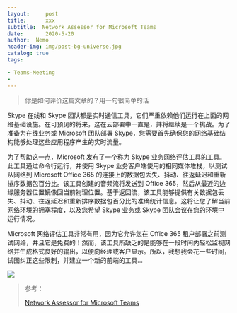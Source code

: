 ```yaml
---
layout:     post
title:      xxx
subtitle:  Network Assessor for Microsoft Teams
date:       2020-5-20
author:  Nemo
header-img: img/post-bg-universe.jpg
catalog: true
tags:

- Teams-Meeting
- 
---
```


> 你是如何评价这篇文章的？用一句很简单的话

Skype 在线和 Skype 团队都是实时通信工具，它们严重依赖他们运行在上面的网络基础设施。在可预见的将来，这在云部署中一直是，并将继续是一个挑战。为了准备为在线业务或 Microsoft 团队部署 Skype，您需要首先确保您的网络基础结构能够处理这些应用程序产生的实时流量。

为了帮助这一点，Microsoft 发布了一个称为 Skype 业务网络评估工具的工具。此工具通过命令行运行，并使用 Skype 业务客户端使用的相同媒体堆栈，以测试从网络到 Microsoft Office 365 的连接上的数据包丢失、抖动、往返延迟和重新排序数据包百分比。该工具创建的音频流将发送到 Office 365，然后从最近的边缘服务器位置镜像回当前物理位置。基于返回流，该工具能够提供有关数据包丢失、抖动、往返延迟和重新排序数据包百分比的准确统计信息。这将让您了解当前网络环境的拥塞程度，以及您希望 Skype 业务或 Skype 团队会议在您的环境中运行情况。

Microsoft 网络评估工具非常有用，因为它允许您在 Office 365 租户部署之前测试网络，并且它是免费的！然而，该工具所缺乏的是能够在一段时间内轻松监视网络并生成格式良好的输出，以便向经理或客户显示。所以，我想我会花一些时间，试图纠正这些限制，并建立一个新的前端的工具...



![](https://cdn.jsdelivr.net/gh/tangx007/tangx007.github.io/img/20200526094300.png)

> 参考：
>
> [Network Assessor for Microsoft Teams](https://www.myteamslab.com/2017/08/network-assessor-for-skype-for-business.html)